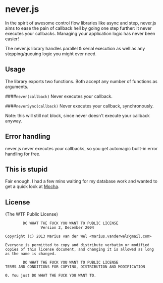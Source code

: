 # never.js

In the spirit of awesome control flow libraries like async and step, never.js aims to ease the pain of callback hell by going one step further: it never executes your callbacks. Managing your application logic has never been easier!

The never.js library handles parallel & serial execution as well as any stepping/queuing logic you might ever need.

## Usage

The library exports two functions. Both accept any number of functions as arguments.

####`never(callback)`
Never executes your callback.

####`neverSync(callback)`
Never executes your callback, synchronously.

Note: this will still not block, since never doesn't execute your callback anyway.

## Error handling

never.js never executes your callbacks, so you get automagic built-in error handling for free.

## This is stupid

Fair enough. I had a few mins waiting for my database work and wanted to get a quick look at [Mocha](http://visionmedia.github.com/mocha/).

## License 

(The WTF Public License)


            DO WHAT THE FUCK YOU WANT TO PUBLIC LICENSE
                    Version 2, December 2004

    Copyright (C) 2013 Marius van der Wel <marius.vanderwel@gmail.com>

    Everyone is permitted to copy and distribute verbatim or modified
    copies of this license document, and changing it is allowed as long
    as the name is changed.

            DO WHAT THE FUCK YOU WANT TO PUBLIC LICENSE
    TERMS AND CONDITIONS FOR COPYING, DISTRIBUTION AND MODIFICATION

    0. You just DO WHAT THE FUCK YOU WANT TO.
